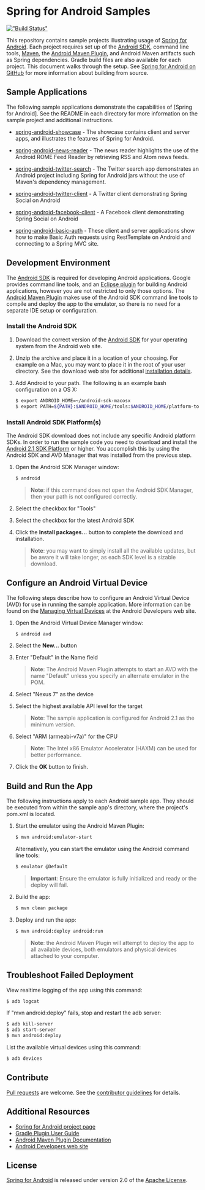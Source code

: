 # Spring for Android Samples 

[!["Build Status"](https://build.spring.io/plugins/servlet/buildStatusImage/ANDROID-SAMPLES)](https://build.spring.io/browse/ANDROID-SAMPLES)

This repository contains sample projects illustrating usage of [Spring for Android][spring-android]. Each project requires set up of the [Android SDK], command line tools, [Maven], the [Android Maven Plugin], and Android Maven artifacts such as Spring dependencies. Gradle build files are also available for each project. This document walks through the setup. See [Spring for Android on GitHub] for more information about building from source.


## Sample Applications

The following sample applications demonstrate the capabilities of [Spring for Android]. See the README in each directory for more information on the sample project and additional instructions.

* [spring-android-showcase] - The showcase contains client and server apps, and illustrates the features of Spring for Android.

* [spring-android-news-reader] - The news reader highlights the use of the Android ROME Feed Reader by retrieving RSS and Atom news feeds.

* [spring-android-twitter-search] - The Twitter search app demonstrates an Android project including Spring for Android jars without the use of Maven's dependency management.

* [spring-android-twitter-client] - A Twitter client demonstrating Spring Social on Android

* [spring-android-facebook-client] - A Facebook client demonstrating Spring Social on Android

* [spring-android-basic-auth] - These client and server applications show how to make Basic Auth requests using RestTemplate on Android and connecting to a Spring MVC site.


## Development Environment

The [Android SDK] is required for developing Android applications. Google provides command line tools, and an [Eclipse plugin] for building Android applications, however you are not restricted to only those options. The [Android Maven Plugin] makes use of the Android SDK command line tools to compile and deploy the app to the emulator, so there is no need for a separate IDE setup or configuration.

### Install the Android SDK

1. Download the correct version of the [Android SDK] for your operating system from the Android web site.

2. Unzip the archive and place it in a location of your choosing. For example on a Mac, you may want to place it in the root of your user directory. See the download web site for additional [installation details].

3. Add Android to your path. The following is an example bash configuration on a OS X:

    ```sh
    $ export ANDROID_HOME=~/android-sdk-macosx
    $ export PATH=${PATH}:$ANDROID_HOME/tools:$ANDROID_HOME/platform-tools
    ```

### Install Android SDK Platform(s)

The Android SDK download does not include any specific Android platform SDKs. In order to run the sample code you need to download and install the [Android 2.1 SDK Platform] or higher. You accomplish this by using the Android SDK and AVD Manager that was installed from the previous step.

1. Open the Android SDK Manager window:

    ```sh
    $ android
    ```

    > **Note**: if this command does not open the Android SDK Manager, then your path is not configured correctly.
    
2. Select the checkbox for "Tools"

3. Select the checkbox for the latest Android SDK

4. Click the **Install packages...** button to complete the download and installation.

    > **Note**: you may want to simply install all the available updates, but be aware it will take longer, as each SDK level is a sizable download.


## Configure an Android Virtual Device

The following steps describe how to configure an Android Virtual Device (AVD) for use in running the sample application. More information can be found on the [Managing Virtual Devices] at the Android Developers web site.

1. Open the Android Virtual Device Manager window:

    ```sh
    $ android avd
    ```

2. Select the **New…** button

3. Enter "Default" in the Name field

    > **Note**: The Android Maven Plugin attempts to start an AVD with the name "Default" unless you specify an alternate emulator in the POM.
    
4. Select "Nexus 7" as the device

5. Select the highest available API level for the target

    > **Note**: The sample application is configured for Android 2.1 as the minimum version.

6. Select "ARM (armeabi-v7a)" for the CPU

	> **Note**: The Intel x86 Emulator Accelerator (HAXM) can be used for better performance.

7. Click the **OK** button to finish.


## Build and Run the App

The following instructions apply to each Android sample app. They should be executed from within the sample app's directory, where the project's pom.xml is located.

1. Start the emulator using the Android Maven Plugin:

    ```sh
    $ mvn android:emulator-start
    ```

    Alternatively, you can start the emulator using the Android command line tools:

    ```sh
    $ emulator @Default
    ```

    > **Important**: Ensure the emulator is fully initialized and ready or the deploy will fail.

2. Build the app:

    ```sh
    $ mvn clean package
    ```

3. Deploy and run the app:

    ```sh
    $ mvn android:deploy android:run
    ```

    > **Note**: the Android Maven Plugin will attempt to deploy the app to all available devices, both emulators and physical devices attached to your computer.


## Troubleshoot Failed Deployment

View realtime logging of the app using this command:

```sh
$ adb logcat
```

If "mvn android:deploy" fails, stop and restart the adb server:

```sh
$ adb kill-server
$ adb start-server
$ mvn android:deploy
```

List the available virtual devices using this command:

```sh
$ adb devices
```


## Contribute

[Pull requests] are welcome. See the [contributor guidelines] for details.


## Additional Resources

 - [Spring for Android project page][spring-android]
 - [Gradle Plugin User Guide]
 - [Android Maven Plugin Documentation]
 - [Android Developers web site]


## License

[Spring for Android][spring-android] is released under version 2.0 of the [Apache License].


[spring-android]: https://spring.io/projects/spring-android
[Android SDK]: https://developer.android.com/sdk/index.html
[Maven]: https://maven.apache.org
[Android Maven Plugin]: https://code.google.com/p/maven-android-plugin
[Spring for Android on GitHub]: https://github.com/spring-projects/spring-android
[spring-android-showcase]: https://github.com/spring-projects/spring-android-samples/tree/master/spring-android-showcase
[spring-android-news-reader]: https://github.com/spring-projects/spring-android-samples/tree/master/spring-android-news-reader
[spring-android-twitter-search]: https://github.com/spring-projects/spring-android-samples/tree/master/spring-android-twitter-search
[spring-android-twitter-client]: https://github.com/spring-projects/spring-android-samples/tree/master/spring-android-twitter-client
[spring-android-facebook-client]: https://github.com/spring-projects/spring-android-samples/tree/master/spring-android-facebook-client
[spring-android-basic-auth]: https://github.com/spring-projects/spring-android-samples/tree/master/spring-android-basic-auth
[Eclipse Plugin]: https://developer.android.com/sdk/eclipse-adt.html
[installation details]: https://developer.android.com/sdk/installing.html
[Android 2.1 SDK Platform]: https://developer.android.com/sdk/android-2.1.html
[Managing Virtual Devices]: https://developer.android.com/tools/devices/index.html
[Pull requests]: https://help.github.com/send-pull-requests
[contributor guidelines]: https://github.com/spring-projects/spring-android/wiki/Contributor-Guidelines
[Gradle Plugin User Guide]: http://tools.android.com/tech-docs/new-build-system/user-guide
[Android Maven Plugin Documentation]: https://maven-android-plugin-m2site.googlecode.com/svn/plugin-info.html
[Android Developers web site]: https://developer.android.com/index.html
[Apache license]: https://www.apache.org/licenses/LICENSE-2.0
